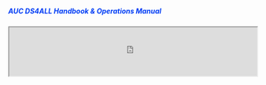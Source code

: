 
<h5><span class="" style="color: rgb(0, 61, 245);">AUC DS4ALL Handbook & Operations Manual</span></h5>
<iframe width="100%" height="100vh" src="https://drive.google.com/open?id=1_eVuwUe_Y-yOP6t8gXPqujn_1An0-L985EyfQ5MXIjA"></iframe>
